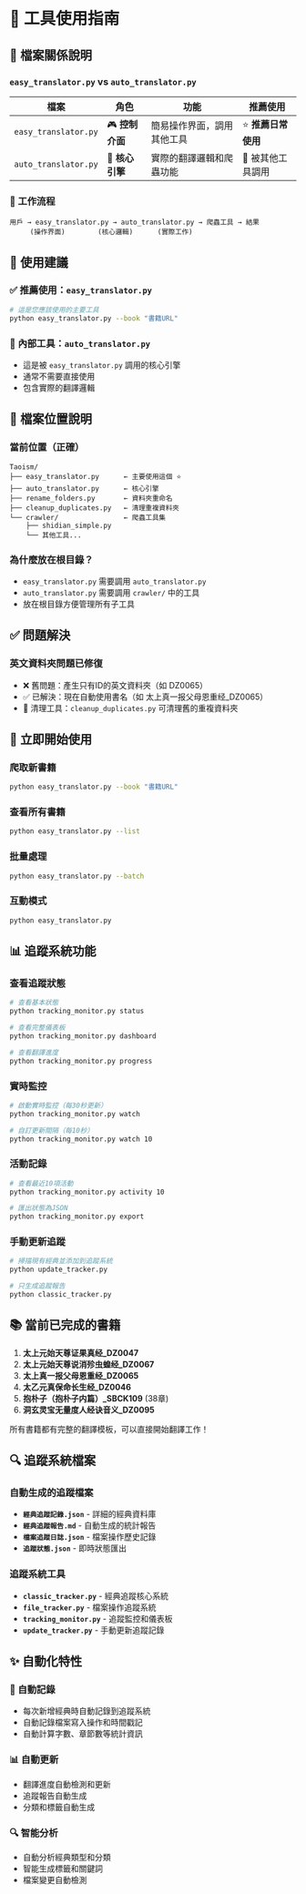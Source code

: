 # 🎯 工具使用指南

## 📁 檔案關係說明

### `easy_translator.py` vs `auto_translator.py`

| 檔案 | 角色 | 功能 | 推薦使用 |
|------|------|------|----------|
| `easy_translator.py` | 🎮 **控制介面** | 簡易操作界面，調用其他工具 | ⭐ **推薦日常使用** |
| `auto_translator.py` | 🤖 **核心引擎** | 實際的翻譯邏輯和爬蟲功能 | 🔧 被其他工具調用 |

### 🔄 工作流程
```
用戶 → easy_translator.py → auto_translator.py → 爬蟲工具 → 結果
     (操作界面)        (核心邏輯)      (實際工作)
```

## 🎯 使用建議

### ✅ **推薦使用：`easy_translator.py`**
```bash
# 這是您應該使用的主要工具
python easy_translator.py --book "書籍URL"
```

### 🔧 **內部工具：`auto_translator.py`**
- 這是被 `easy_translator.py` 調用的核心引擎
- 通常不需要直接使用
- 包含實際的翻譯邏輯

## 📂 檔案位置說明

### 當前位置（正確）
```
Taoism/
├── easy_translator.py      ← 主要使用這個 ⭐
├── auto_translator.py      ← 核心引擎
├── rename_folders.py       ← 資料夾重命名
├── cleanup_duplicates.py   ← 清理重複資料夾
└── crawler/                ← 爬蟲工具集
    ├── shidian_simple.py
    └── 其他工具...
```

### 為什麼放在根目錄？
- `easy_translator.py` 需要調用 `auto_translator.py`
- `auto_translator.py` 需要調用 `crawler/` 中的工具
- 放在根目錄方便管理所有子工具

## ✅ 問題解決

### 英文資料夾問題已修復
- ❌ 舊問題：產生只有ID的英文資料夾（如 DZ0065）
- ✅ 已解決：現在自動使用書名（如 太上真一报父母恩重经_DZ0065）
- 🧹 清理工具：`cleanup_duplicates.py` 可清理舊的重複資料夾

## 🚀 立即開始使用

### 爬取新書籍
```bash
python easy_translator.py --book "書籍URL"
```

### 查看所有書籍
```bash
python easy_translator.py --list
```

### 批量處理
```bash
python easy_translator.py --batch
```

### 互動模式
```bash
python easy_translator.py
```

## 📊 追蹤系統功能

### 查看追蹤狀態
```bash
# 查看基本狀態
python tracking_monitor.py status

# 查看完整儀表板
python tracking_monitor.py dashboard

# 查看翻譯進度
python tracking_monitor.py progress
```

### 實時監控
```bash
# 啟動實時監控（每30秒更新）
python tracking_monitor.py watch

# 自訂更新間隔（每10秒）
python tracking_monitor.py watch 10
```

### 活動記錄
```bash
# 查看最近10項活動
python tracking_monitor.py activity 10

# 匯出狀態為JSON
python tracking_monitor.py export
```

### 手動更新追蹤
```bash
# 掃描現有經典並添加到追蹤系統
python update_tracker.py

# 只生成追蹤報告
python classic_tracker.py
```

## 📚 當前已完成的書籍

1. **太上元始天尊证果真经_DZ0047**
2. **太上元始天尊说消殄虫蝗经_DZ0067**
3. **太上真一报父母恩重经_DZ0065**
4. **太乙元真保命长生经_DZ0046**
5. **抱朴子（抱朴子内篇）_SBCK109** (38章)
6. **洞玄灵宝无量度人经诀音义_DZ0095**

所有書籍都有完整的翻譯模板，可以直接開始翻譯工作！

## 🔍 追蹤系統檔案

### 自動生成的追蹤檔案
- **`經典追蹤記錄.json`** - 詳細的經典資料庫
- **`經典追蹤報告.md`** - 自動生成的統計報告
- **`檔案追蹤日誌.json`** - 檔案操作歷史記錄
- **`追蹤狀態.json`** - 即時狀態匯出

### 追蹤系統工具
- **`classic_tracker.py`** - 經典追蹤核心系統
- **`file_tracker.py`** - 檔案操作追蹤系統
- **`tracking_monitor.py`** - 追蹤監控和儀表板
- **`update_tracker.py`** - 手動更新追蹤記錄

## ✨ 自動化特性

### 📝 自動記錄
- 每次新增經典時自動記錄到追蹤系統
- 自動記錄檔案寫入操作和時間戳記
- 自動計算字數、章節數等統計資訊

### 📊 自動更新
- 翻譯進度自動檢測和更新
- 追蹤報告自動生成
- 分類和標籤自動生成

### 🔍 智能分析
- 自動分析經典類型和分類
- 智能生成標籤和關鍵詞
- 檔案變更自動檢測